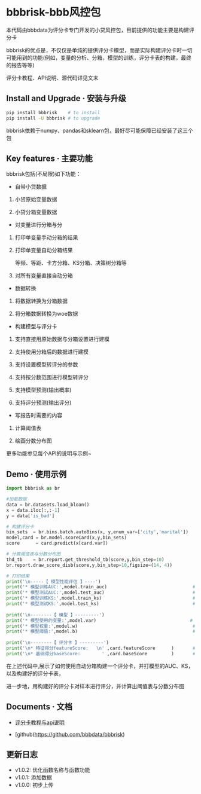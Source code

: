 # bbbrisk-bbb风控包
本代码由bbbdata为评分卡专门开发的小贷风控包，目前提供的功能主要是构建评分卡

bbbrisk的优点是，不仅仅是单纯的提供评分卡模型，而是实际构建评分卡时一切可能用到的功能(例如，变量的分析、分箱，模型的训练，评分卡表的构建，最终的报告等等)

评分卡教程、API说明、源代码详见文末



## Install and Upgrade · 安装与升级

```bash
pip install bbbrisk    # to install
pip install -U bbbrisk # to upgrade
```
bbbrisk依赖于numpy、pandas和sklearn包，最好尽可能保障已经安装了这三个包



## Key features · 主要功能
bbbrisk包括(不局限)如下功能：

- 自带小贷数据 

1. 小贷原始变量数据

2. 小贷分箱变量数据

- 对变量进行分箱与分 

1. 打印单变量手动分箱的结果

2. 打印单变量自动分箱结果

   等频、等距、卡方分箱、KS分箱、决策树分箱等
   
3. 对所有变量直接自动分箱

- 数据转换 

1. 将数据转换为分箱数据

2. 将分箱数据转换为woe数据

- 构建模型与评分卡 

1. 支持直接用原始数据与分箱设置进行建模

2. 支持使用分箱后的数据进行建模

3. 支持设置模型转评分的参数

4. 支持按分数范围进行模型转评分

5. 支持模型预测(输出概率)

6. 支持评分预测(输出评分)

- 写报告时需要的内容 

1. 计算阈值表

2. 绘画分数分布图

更多功能参见每个API的说明与示例~




## Demo · 使用示例

```python
import bbbrisk as br

#加载数据                                                              
data = br.datasets.load_bloan()                                        # 加载数据
x = data.iloc[:,:-1]                                                   # 变量数据
y = data['is_bad']                                                     # 标签数据

# 构建评分卡
bin_sets  = br.bins.batch.autoBins(x, y,enum_var=['city','marital'])   # 自动分箱,必须指出哪些是枚举变量
model,card = br.model.scoreCard(x,y,bin_sets)                          # 构建评分卡
score      = card.predict(x[card.var])                                 # 用评分卡进行评分

# 计算阈值表与分数分布图
thd_tb    = br.report.get_threshold_tb(score,y,bin_step=10)            # 阈值表
br.report.draw_score_disb(score,y,bin_step=10,figsize=(14, 4))         # 分数分布

# 打印结果
print('\n-----【 模型性能评估 】----')
print('* 模型训练AUC:',model.train_auc)                                # 打印模型训练数据集的AUC
print('* 模型测试AUC:',model.test_auc)                                 # 打印模型测试数据集的AUC
print('* 模型训练KS:',model.train_ks)                                  # 打印模型训练数据集的KS
print('* 模型测试KS:',model.test_ks)                                   # 打印模型测试数据集的KS
													                   
print('\n--------【 模型 】---------')                                 
print('* 模型使用的变量:',model.var)                                   # 模型最终使用的变量
print('* 模型权重:',model.w)                                           # 模型的变量权重
print('* 模型阈值:',model.b)                                           # 模型的阈值
													                   
print('\n--------【 评分卡 】---------')    
print('\n* 特征得分featureScore:   \n' ,card.featureScore      )       # 特征得分
print('\n* 基础得分baseScore:        ' ,card.baseScore         )       # 基础分
```
在上述代码中,展示了如何使用自动分箱构建一个评分卡，并打模型的AUC、KS，以及构建好的评分卡表，

进一步地，用构建好的评分卡对样本进行评分，并计算出阈值表与分数分布图




## Documents · 文档
- [评分卡教程与api说明](https://www.bbbdata.com/ml)

- [github(https://github.com/bbbdata/bbbrisk)

## 更新日志
- v1.0.2: 优化函数名称与函数功能
- v1.0.1: 添加数据
- v1.0.0: 初步上传